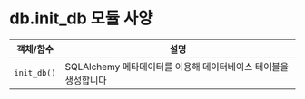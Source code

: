 # db.init_db 모듈 사양

| 객체/함수 | 설명 |
|-----------|------|
| `init_db()` | SQLAlchemy 메타데이터를 이용해 데이터베이스 테이블을 생성합니다 |

